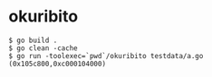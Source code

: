 # okuribito

```
$ go build .
$ go clean -cache
$ go run -toolexec=`pwd`/okuribito testdata/a.go
(0x105c800,0xc000104000)
```
